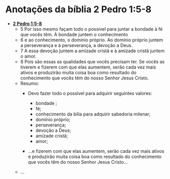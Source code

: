 # Anotações da bíblia 2 Pedro 1:5-8

- [**2 Pedro 1:5-8**](https://bo.net.br/pt/ntlh/2-pedro/1/)
  - 5 Por isso mesmo façam todo o possível para juntar a bondade à fé que vocês têm. À bondade juntem o conhecimento
  - 6 e ao conhecimento, o domínio próprio. Ao domínio próprio juntem a perseverança e à perseverança, a devoção a Deus.
  - 7 A essa devoção juntem a amizade cristã e à amizade cristã juntem o amor.
  - 8 Pois são essas as qualidades que vocês precisam ter. Se vocês as tiverem e fizerem com que elas aumentem, serão cada vez mais ativos e produzirão muita coisa boa como resultado do conhecimento que vocês têm do nosso Senhor Jesus Cristo.
  - Resumo:
    - Devo fazer todo o possível para adquirir seguintes valores:
      - bondade ;
      - fé;
      - conhecimento da bília para adquirir sabedoria milenar;
      - domínio próprio;
      - perseverança;
      - devoção a Deus;
      - amizade cristã;
      - amor;

    - ...e fizerem com que elas aumentem, serão cada vez mais ativos e produzirão muita coisa boa como resultado do conhecimento que vocês têm do nosso Senhor Jesus Cristo...
  - ...
